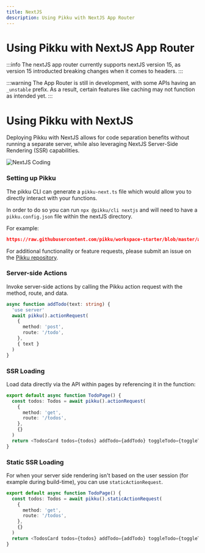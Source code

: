 ```yaml
---
title: NextJS
description: Using Pikku with NextJS App Router
---
```


# Using Pikku with NextJS App Router

:::info
The nextJS app router currently supports nextJS version 15, as version 15 introducted breaking changes when it comes to headers.
:::

:::warning
The App Router is still in development, with some APIs having an `_unstable` prefix. As a result, certain features like caching may not function as intended yet.
:::

# Using Pikku with NextJS

Deploying Pikku with NextJS allows for code separation benefits without running a separate server, while also leveraging NextJS Server-Side Rendering (SSR) capabilities.

![NextJS Coding](/img/nextjs-coding.gif)

### Setting up Pikku

The pikku CLI can generate a `pikku-next.ts` file which would allow you to directly interact with your functions.

In order to do so you can run `npx @pikku/cli nextjs` and will need to have a `pikku.config.json` file within the nextJS directory.

For example:

```json reference title="pikku.config.json"
https://raw.githubusercontent.com/pikku/workspace-starter/blob/master/apps/next-pages/pikku.config.json
```

For additional functionality or feature requests, please submit an issue on the [Pikku repository](https://github.com/pikku/pikku).

### Server-side Actions

Invoke server-side actions by calling the Pikku action request with the method, route, and data.

```typescript
async function addTodo(text: string) {
  'use server'
  await pikku().actionRequest(
    {
      method: 'post',
      route: '/todo',
    },
    { text }
  )
}
```

### SSR Loading

Load data directly via the API within pages by referencing it in the function:

```typescript
export default async function TodoPage() {
  const todos: Todos = await pikku().actionRequest(
    {
      method: 'get',
      route: '/todos',
    },
    {}
  )
  return <TodosCard todos={todos} addTodo={addTodo} toggleTodo={toggleTodo} />
}
```

### Static SSR Loading

For when your server side rendering isn't based on the user session (for example during build-time), you can use `staticActionRequest`.

```typescript
export default async function TodoPage() {
  const todos: Todos = await pikku().staticActionRequest(
    {
      method: 'get',
      route: '/todos',
    },
    {}
  )
  return <TodosCard todos={todos} addTodo={addTodo} toggleTodo={toggleTodo} />
}
```